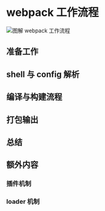 # webpack 工作流程

![图解 webpack 工作流程](https://img.alicdn.com/tps/TB1GVGFNXXXXXaTapXXXXXXXXXX-4436-4244.jpg)

## 准备工作

## shell 与 config 解析

## 编译与构建流程

## 打包输出

## 总结


## 额外内容

### 插件机制

### loader 机制
